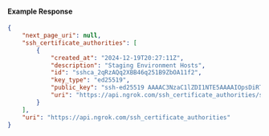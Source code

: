 <!-- Code generated for API Clients. DO NOT EDIT. -->

#### Example Response

```json
{
	"next_page_uri": null,
	"ssh_certificate_authorities": [
		{
			"created_at": "2024-12-19T20:27:11Z",
			"description": "Staging Environment Hosts",
			"id": "sshca_2qRzAQq2XBB46q251B9ZbOA11f2",
			"key_type": "ed25519",
			"public_key": "ssh-ed25519 AAAAC3NzaC1lZDI1NTE5AAAAIOpsDiRTDcoq+r88qJ5YjAZjB89OKk7KoQO/8DwCRMFt",
			"uri": "https://api.ngrok.com/ssh_certificate_authorities/sshca_2qRzAQq2XBB46q251B9ZbOA11f2"
		}
	],
	"uri": "https://api.ngrok.com/ssh_certificate_authorities"
}
```
